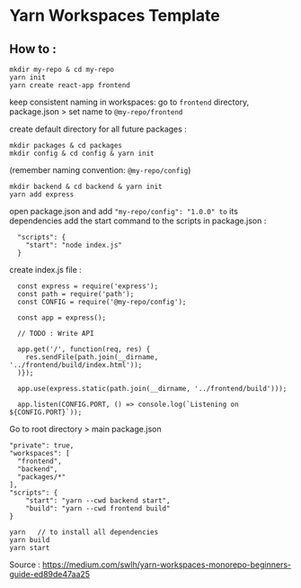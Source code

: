 # Yarn Workspaces Template
 

## How to :

```
mkdir my-repo & cd my-repo
yarn init
yarn create react-app frontend
```  


keep consistent naming in workspaces:
go to `frontend` directory,
package.json > set name to `@my-repo/frontend`  


create default directory for all future packages :
```
mkdir packages & cd packages 
mkdir config & cd config & yarn init 
```
(remember naming convention: `@my-repo/config`)  


```
mkdir backend & cd backend & yarn init
yarn add express
```
open package.json and add `"my-repo/config": "1.0.0" to`
its dependencies
add the start command to the scripts in package.json :
```
  "scripts": {
    "start": "node index.js"
  }
```
create index.js file :
```
  const express = require('express');
  const path = require('path');
  const CONFIG = require('@my-repo/config');

  const app = express();

  // TODO : Write API

  app.get('/', function(req, res) {
    res.sendFile(path.join(__dirname, '../frontend/build/index.html'));
  )});

  app.use(express.static(path.join(__dirname, '../frontend/build')));

  app.listen(CONFIG.PORT, () => console.log(`Listening on ${CONFIG.PORT}`));
```  


Go to root directory > main package.json
```
"private": true,
"workspaces": [
  "frontend",
  "backend",
  "packages/*"
],
"scripts": {
    "start": "yarn --cwd backend start",
    "build": "yarn --cwd frontend build"
}

yarn   // to install all dependencies
yarn build
yarn start  
```

Source : https://medium.com/swlh/yarn-workspaces-monorepo-beginners-guide-ed89de47aa25


